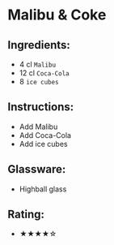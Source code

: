 # Malibu & Coke

## Ingredients:
- 4 cl `Malibu`
- 12 cl `Coca-Cola`
- 8 `ice cubes`

## Instructions:
- Add Malibu
- Add Coca-Cola
- Add ice cubes

## Glassware:
- Highball glass

## Rating:
- ★★★★☆